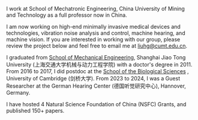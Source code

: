 I work at School of Mechatronic Engineering, China University of Mining and Technology as a full professor now in China. 

I am now working on high-end minimally invasive medical devices and technologies, vibration noise analysis and control, machine hearing, and machine vision. If you are interested in working with our group, please review the project below and feel free to email me at [liuhg@cumt.edu.cn](mailto:liuhg@cumt.edu.cn). 

I graduated from [School of Mechanical Engineering](https://me.sjtu.edu.cn/), Shanghai Jiao Tong University (上海交通大学机械与动力工程学院) with a doctor's degree in 2011. From 2016 to 2017, I did postdoc at the [School of the Biological Sciences](https://www.bio.cam.ac.uk/) , University of Cambridge (剑桥大学). From 2023 to 2024, I was a Guest Researcher at the German Hearing Center (德国听觉研究中心), Hannover, Germany. 

I have hosted 4 Natural Science Foundation of China (NSFC) Grants, and published 150+ papers. 

